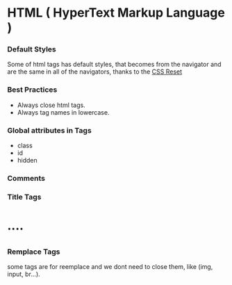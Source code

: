 # HTML ( HyperText Markup Language )

### Default Styles

Some of html tags has default styles, that becomes from the navigator and are the same in
all of the navigators, thanks to the [CSS Reset](https://meyerweb.com/eric/tools/css/reset/)

### Best Practices

- Always close html tags.
- Always tag names in lowercase.

### Global attributes in Tags

- class
- id
- hidden

### Comments

<!-- My Comment -->

### Title Tags

<h1>....<h6>

### Remplace Tags

some tags are for reemplace and we dont need to close them, like (img, input, br...).
